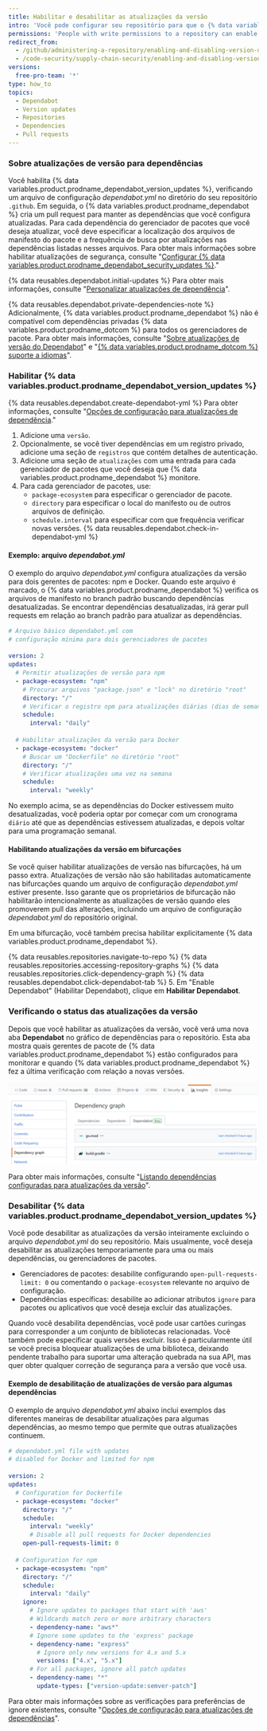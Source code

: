 ```yaml
---
title: Habilitar e desabilitar as atualizações da versão
intro: 'Você pode configurar seu repositório para que o {% data variables.product.prodname_dependabot %} atualize automaticamente os pacotes que você usa.'
permissions: 'People with write permissions to a repository can enable or disable {% data variables.product.prodname_dependabot_version_updates %} for the repository.'
redirect_from:
  - /github/administering-a-repository/enabling-and-disabling-version-updates
  - /code-security/supply-chain-security/enabling-and-disabling-version-updates
versions:
  free-pro-team: '*'
type: how_to
topics:
  - Dependabot
  - Version updates
  - Repositories
  - Dependencies
  - Pull requests
---
```


<!--Marketing-LINK: From /features/security/software-supply-chain page "About version updates for dependencies".-->

### Sobre atualizações de versão para dependências

Você habilita {% data variables.product.prodname_dependabot_version_updates %}, verificando um arquivo de configuração *dependabot.yml* no diretório do seu repositório `.github`. Em seguida, o {% data variables.product.prodname_dependabot %} cria um pull request para manter as dependências que você configura atualizadas. Para cada dependência do gerenciador de pacotes que você deseja atualizar, você deve especificar a localização dos arquivos de manifesto do pacote e a frequência de busca por atualizações nas dependências listadas nesses arquivos. Para obter mais informações sobre habilitar atualizações de segurança, consulte "[Configurar {% data variables.product.prodname_dependabot_security_updates %}](/github/managing-security-vulnerabilities/configuring-dependabot-security-updates)."

{% data reusables.dependabot.initial-updates %} Para obter mais informações, consulte "[Personalizar atualizações de dependência](/github/administering-a-repository/customizing-dependency-updates)".

{% data reusables.dependabot.private-dependencies-note %} Adicionalmente, {% data variables.product.prodname_dependabot %} não é compatível com dependências privadas {% data variables.product.prodname_dotcom %} para todos os gerenciadores de pacote. Para obter mais informações, consulte "[Sobre atualizações de versão do Dependabot](/github/administering-a-repository/about-dependabot-version-updates#supported-repositories-and-ecosystems)" e "[{% data variables.product.prodname_dotcom %} suporte a idiomas](/github/getting-started-with-github/github-language-support)".

### Habilitar {% data variables.product.prodname_dependabot_version_updates %}

{% data reusables.dependabot.create-dependabot-yml %} Para obter informações, consulte "[Opções de configuração para atualizações de dependência](/github/administering-a-repository/configuration-options-for-dependency-updates)."
1. Adicione uma `versão`.
1. Opcionalmente, se você tiver dependências em um registro privado, adicione uma seção de `registros` que contém detalhes de autenticação.
1. Adicione uma seção de `atualizações` com uma entrada para cada gerenciador de pacotes que você deseja que {% data variables.product.prodname_dependabot %} monitore.
1. Para cada gerenciador de pacotes, use:
    - `package-ecosystem` para especificar o gerenciador de pacote.
    - `directory` para especificar o local do manifesto ou de outros arquivos de definição.
    - `schedule.interval` para especificar com que frequência verificar novas versões.
{% data reusables.dependabot.check-in-dependabot-yml %}

#### Exemplo: arquivo *dependabot.yml*

O exemplo do arquivo *dependabot.yml* configura atualizações da versão para dois gerentes de pacotes: npm e Docker. Quando este arquivo é marcado, o {% data variables.product.prodname_dependabot %} verifica os arquivos de manifesto no branch padrão buscando dependências desatualizadas. Se encontrar dependências desatualizadas, irá gerar pull requests em relação ao branch padrão para atualizar as dependências.

```yaml
# Arquivo básico dependabot.yml com
# configuração mínima para dois gerenciadores de pacotes

version: 2
updates:
  # Permitir atualizações de versão para npm
  - package-ecosystem: "npm"
    # Procurar arquivos "package.json" e "lock" no diretório "root"
    directory: "/"
    # Verificar o registro npm para atualizações diárias (dias de semana)
    schedule:
      interval: "daily"

  # Habilitar atualizações da versão para Docker
  - package-ecosystem: "docker"
    # Buscar um "Dockerfile" no diretório "root"
    directory: "/"
    # Verificar atualizações uma vez na semana
    schedule:
      interval: "weekly"
```

No exemplo acima, se as dependências do Docker estivessem muito desatualizadas, você poderia optar por começar com um cronograma `diário` até que as dependências estivessem atualizadas, e depois voltar para uma programação semanal.

#### Habilitando atualizações da versão em bifurcações

Se você quiser habilitar atualizações de versão nas bifurcações, há um passo extra. Atualizações de versão não são habilitadas automaticamente nas bifurcações quando um arquivo de configuração *dependabot.yml* estiver presente. Isso garante que os proprietários de bifurcação não habilitarão intencionalmente as atualizações de versão quando eles promoverem pull das alterações, incluindo um arquivo de configuração *dependabot.yml* do repositório original.

Em uma bifurcação, você também precisa habilitar explicitamente {% data variables.product.prodname_dependabot %}.

{% data reusables.repositories.navigate-to-repo %}
{% data reusables.repositories.accessing-repository-graphs %}
{% data reusables.repositories.click-dependency-graph %}
{% data reusables.dependabot.click-dependabot-tab %}
5. Em "Enable Dependabot" (Habilitar Dependabot), clique em **Habilitar Dependabot**.

### Verificando o status das atualizações da versão

Depois que você habilitar as atualizações da versão, você verá uma nova aba **Dependabot** no gráfico de dependências para o repositório. Esta aba mostra quais gerentes de pacote de {% data variables.product.prodname_dependabot %} estão configurados para monitorar e quando {% data variables.product.prodname_dependabot %} fez a última verificação com relação a novas versões.

![Aba de Insights do Repositório, gráfico de dependências, aba Dependabot](/assets/images/help/dependabot/dependabot-tab-view-beta.png)

Para obter mais informações, consulte "[Listando dependências configuradas para atualizações da versão](/github/administering-a-repository/listing-dependencies-configured-for-version-updates)".

### Desabilitar {% data variables.product.prodname_dependabot_version_updates %}

Você pode desabilitar as atualizações da versão inteiramente excluindo o arquivo *dependabot.yml* do seu repositório. Mais usualmente, você deseja desabilitar as atualizações temporariamente para uma ou mais dependências, ou gerenciadores de pacotes.

- Gerenciadores de pacotes: desabilite configurando `open-pull-requests-limit: 0` ou comentando o `package-ecosystem` relevante no arquivo de configuração.
- Dependências específicas: desabilite ao adicionar atributos `ignore` para pacotes ou aplicativos que você deseja excluir das atualizações.

Quando você desabilita dependências, você pode usar cartões curingas para corresponder a um conjunto de bibliotecas relacionadas. Você também pode especificar quais versões excluir. Isso é particularmente útil se você precisa bloquear atualizações de uma biblioteca, deixando pendente trabalho para suportar uma alteração quebrada na sua API, mas quer obter qualquer correção de segurança para a versão que você usa.

#### Exemplo de desabilitação de atualizações de versão para algumas dependências

O exemplo de arquivo *dependabot.yml* abaixo inclui exemplos das diferentes maneiras de desabilitar atualizações para algumas dependências, ao mesmo tempo que permite que outras atualizações continuem.

```yaml
# dependabot.yml file with updates
# disabled for Docker and limited for npm

version: 2
updates:
  # Configuration for Dockerfile
  - package-ecosystem: "docker"
    directory: "/"
    schedule:
      interval: "weekly"
      # Disable all pull requests for Docker dependencies
    open-pull-requests-limit: 0

  # Configuration for npm
  - package-ecosystem: "npm"
    directory: "/"
    schedule:
      interval: "daily"
    ignore:
      # Ignore updates to packages that start with 'aws'
      # Wildcards match zero or more arbitrary characters
      - dependency-name: "aws*"
      # Ignore some updates to the 'express' package
      - dependency-name: "express"
        # Ignore only new versions for 4.x and 5.x
        versions: ["4.x", "5.x"]
      # For all packages, ignore all patch updates
      - dependency-name: "*"
        update-types: ["version-update:semver-patch"]
```

Para obter mais informações sobre as verificações para preferências de ignore existentes, consulte "[Opções de configuração para atualizações de dependências](/github/administering-a-repository/configuration-options-for-dependency-updates#ignore)".
